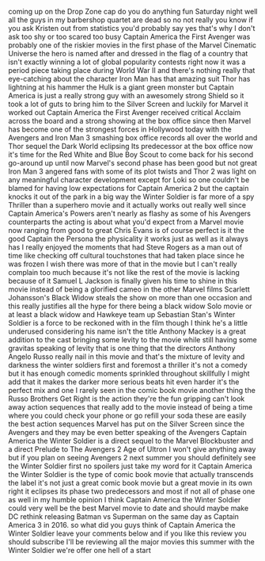 coming up on the Drop Zone cap do you do anything fun Saturday night well all
the guys in my barbershop quartet are dead so no not really you know if you ask
Kristen out from statistics you'd probably say yes that's why I don't ask too
shy or too scared too busy Captain America the First Avenger was probably one of
the riskier movies in the first phase of the Marvel Cinematic Universe the hero
is named after and dressed in the flag of a country that isn't exactly winning a
lot of global popularity contests right now it was a period piece taking place
during World War II and there's nothing really that eye-catching about the
character Iron Man has that amazing suit Thor has lightning at his hammer the
Hulk is a giant green monster but Captain America is just a really strong guy
with an awesomely strong Shield so it took a lot of guts to bring him to the
Silver Screen and luckily for Marvel it worked out Captain America the First
Avenger received critical Acclaim across the board and a strong showing at the
box office since then Marvel has become one of the strongest forces in Hollywood
today with the Avengers and Iron Man 3 smashing box office records all over the
world and Thor sequel the Dark World eclipsing Its predecessor at the box office
now it's time for the Red White and Blue Boy Scout to come back for his second
go-around up until now Marvel's second phase has been good but not great Iron
Man 3 angered fans with some of its plot twists and Thor 2 was light on any
meaningful character development except for Loki so one couldn't be blamed for
having low expectations for Captain America 2 but the captain knocks it out of
the park in a big way the Winter Soldier is far more of a spy Thriller than a
superhero movie and it actually works out really well since Captain America's
Powers aren't nearly as flashy as some of his Avengers counterparts the acting
is about what you'd expect from a Marvel movie now ranging from good to great
Chris Evans is of course perfect is it the good Captain the Persona the
physicality it works just as well as it always has I really enjoyed the moments
that had Steve Rogers as a man out of time like checking off cultural
touchstones that had taken place since he was frozen I wish there was more of
that in the movie but I can't really complain too much because it's not like the
rest of the movie is lacking because of it Samuel L Jackson is finally given his
time to shine in this movie instead of being a glorified cameo in the other
Marvel films Scarlett Johansson's Black Widow steals the show on more than one
occasion and this really justifies all the hype for there being a black widow
Solo movie or at least a black widow and Hawkeye team up Sebastian Stan's Winter
Soldier is a force to be reckoned with in the film though I think he's a little
underused considering his name isn't the title Anthony Mackey is a great
addition to the cast bringing some levity to the movie while still having some
gravitas speaking of levity that is one thing that the directors Anthony Angelo
Russo really nail in this movie and that's the mixture of levity and darkness
the winter soldiers first and foremost a thriller it's not a comedy but it has
enough comedic moments sprinkled throughout skillfully I might add that it makes
the darker more serious beats hit even harder it's the perfect mix and one I
rarely seen in the comic book movie another thing the Russo Brothers Get Right
is the action they're the fun gripping can't look away action sequences that
really add to the movie instead of being a time where you could check your phone
or go refill your soda these are easily the best action sequences Marvel has put
on the Silver Screen since the Avengers and they may be even better speaking of
the Avengers Captain America the Winter Soldier is a direct sequel to the Marvel
Blockbuster and a direct Prelude to The Avengers 2 Age of Ultron I won't give
anything away but if you plan on seeing Avengers 2 next summer you should
definitely see the Winter Soldier first no spoilers just take my word for it
Captain America the Winter Soldier is the type of comic book movie that actually
transcends the label it's not just a great comic book movie but a great movie in
its own right it eclipses its phase two predecessors and most if not all of
phase one as well in my humble opinion I think Captain America the Winter
Soldier could very well be the best Marvel movie to date and should maybe make
DC rethink releasing Batman vs Superman on the same day as Captain America 3 in
2016. so what did you guys think of Captain America the Winter Soldier leave
your comments below and if you like this review you should subscribe I'll be
reviewing all the major movies this summer with the Winter Soldier we're offer
one hell of a start
